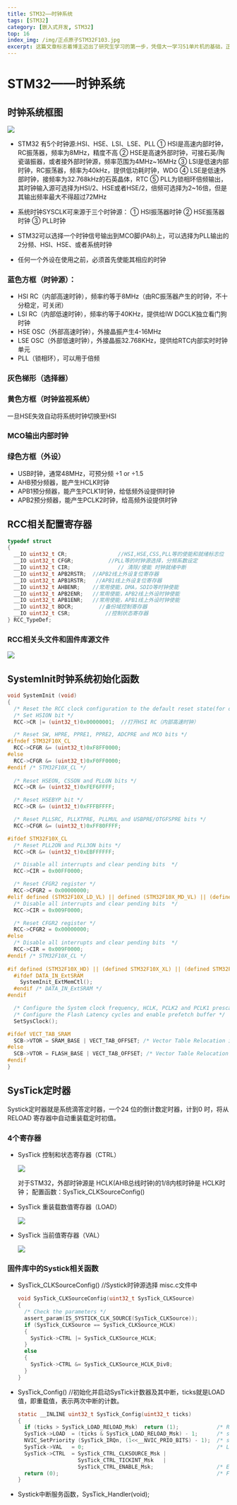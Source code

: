 ```yaml
---
title: STM32——时钟系统
tags: [STM32]
category: [嵌入式开发, STM32]
top: 16
index_img: /img/正点原子STM32F103.jpg
excerpt: 这篇文章标志着博主迈出了研究生学习的第一步，凭借大一学习51单片机的基础，正式开启STM32的学习。
---
```


# STM32——时钟系统

## 时钟系统框图

![](https://s2.loli.net/2022/05/28/Flc5V7svKOeCJMT.png)

* STM32 有5个时钟源:HSI、HSE、LSI、LSE、PLL
  ① HSI是高速内部时钟，RC振荡器，频率为8MHz，精度不高
  ② HSE是高速外部时钟，可接石英/陶瓷谐振器，或者接外部时钟源，频率范围为4MHz~16MHz
  ③ LSI是低速内部时钟，RC振荡器，频率为40kHz，提供低功耗时钟，WDG
  ④ LSE是低速外部时钟，接频率为32.768kHz的石英晶体，RTC
  ⑤ PLL为锁相环倍频输出，其时钟输入源可选择为HSI/2、HSE或者HSE/2，倍频可选择为2~16倍，但是其输出频率最大不得超过72MHz

* 系统时钟SYSCLK可来源于三个时钟源：
  ① HSI振荡器时钟
  ② HSE振荡器时钟
  ③ PLL时钟
* STM32可以选择一个时钟信号输出到MCO脚(PA8)上，可以选择为PLL输出的2分频、HSI、HSE、或者系统时钟
* 任何一个外设在使用之前，必须首先使能其相应的时钟

### 蓝色方框（时钟源）：

* HSI RC（内部高速时钟），频率约等于8MHz（由RC振荡器产生的时钟，不十分稳定，可关闭）
* LSI RC（内部低速时钟），频率约等于40KHz，提供给IW DGCLK独立看门狗时钟
* HSE OSC（外部高速时钟），外接晶振产生4-16MHz
* LSE OSC（外部低速时钟），外接晶振32.768KHz，提供给RTC内部实时时钟单元
* PLL（锁相环），可以用于倍频

### 灰色梯形（选择器）

### 黄色方框（时钟监视系统）
一旦HSE失效自动将系统时钟切换至HSI

### MCO输出内部时钟

### 绿色方框（外设）

* USB时钟，通常48MHz，可预分频 ÷1 or ÷1.5
* AHB预分频器，能产生HCLK时钟
* APB1预分频器，能产生PCLK1时钟，给低频外设提供时钟
* APB2预分频器，能产生PCLK2时钟，给高频外设提供时钟

## RCC相关配置寄存器


```c
typedef struct
{
  __IO uint32_t CR;                //HSI,HSE,CSS,PLL等的使能和就绪标志位 
  __IO uint32_t CFGR;           //PLL等的时钟源选择，分频系数设定
  __IO uint32_t CIR;               // 清除/使能 时钟就绪中断
  __IO uint32_t APB2RSTR;  //APB2线上外设复位寄存器
  __IO uint32_t APB1RSTR;   //APB1线上外设复位寄存器
  __IO uint32_t AHBENR;    //常用使能，DMA，SDIO等时钟使能
  __IO uint32_t APB2ENR;   //常用使能，APB2线上外设时钟使能
  __IO uint32_t APB1ENR;   //常用使能，APB1线上外设时钟使能
  __IO uint32_t BDCR;        //备份域控制寄存器
  __IO uint32_t CSR;           //控制状态寄存器
} RCC_TypeDef;
```

### RCC相关头文件和固件库源文件

![](https://s2.loli.net/2022/05/28/3qkf4WHKbI1ARQX.jpg)

## SystemInit时钟系统初始化函数

```c
void SystemInit (void)
{
  /* Reset the RCC clock configuration to the default reset state(for debug purpose) */
  /* Set HSION bit */
  RCC->CR |= (uint32_t)0x00000001;  //打开HSI RC（内部高速时钟）

  /* Reset SW, HPRE, PPRE1, PPRE2, ADCPRE and MCO bits */
#ifndef STM32F10X_CL     
  RCC->CFGR &= (uint32_t)0xF8FF0000;
#else
  RCC->CFGR &= (uint32_t)0xF0FF0000;
#endif /* STM32F10X_CL */   
  
  /* Reset HSEON, CSSON and PLLON bits */
  RCC->CR &= (uint32_t)0xFEF6FFFF;

  /* Reset HSEBYP bit */
  RCC->CR &= (uint32_t)0xFFFBFFFF;

  /* Reset PLLSRC, PLLXTPRE, PLLMUL and USBPRE/OTGFSPRE bits */
  RCC->CFGR &= (uint32_t)0xFF80FFFF;

#ifdef STM32F10X_CL
  /* Reset PLL2ON and PLL3ON bits */
  RCC->CR &= (uint32_t)0xEBFFFFFF;

  /* Disable all interrupts and clear pending bits  */
  RCC->CIR = 0x00FF0000;

  /* Reset CFGR2 register */
  RCC->CFGR2 = 0x00000000;
#elif defined (STM32F10X_LD_VL) || defined (STM32F10X_MD_VL) || (defined STM32F10X_HD_VL)
  /* Disable all interrupts and clear pending bits  */
  RCC->CIR = 0x009F0000;

  /* Reset CFGR2 register */
  RCC->CFGR2 = 0x00000000;      
#else
  /* Disable all interrupts and clear pending bits  */
  RCC->CIR = 0x009F0000;
#endif /* STM32F10X_CL */
    
#if defined (STM32F10X_HD) || (defined STM32F10X_XL) || (defined STM32F10X_HD_VL)
  #ifdef DATA_IN_ExtSRAM
    SystemInit_ExtMemCtl(); 
  #endif /* DATA_IN_ExtSRAM */
#endif 

  /* Configure the System clock frequency, HCLK, PCLK2 and PCLK1 prescalers */
  /* Configure the Flash Latency cycles and enable prefetch buffer */
  SetSysClock();

#ifdef VECT_TAB_SRAM
  SCB->VTOR = SRAM_BASE | VECT_TAB_OFFSET; /* Vector Table Relocation in Internal SRAM. */
#else
  SCB->VTOR = FLASH_BASE | VECT_TAB_OFFSET; /* Vector Table Relocation in Internal FLASH. */
#endif 
}
```

## SysTick定时器

Systick定时器就是系统滴答定时器，一个24 位的倒计数定时器，计到0 时，将从RELOAD 寄存器中自动重装载定时初值。

### 4个寄存器

* SysTick 控制和状态寄存器（CTRL）

  ![](https://s2.loli.net/2022/05/30/duKBZSHLIqXfCzT.png)

  对于STM32，外部时钟源是 HCLK(AHB总线时钟)的1/8内核时钟是 HCLK时钟；
  配置函数：SysTick_CLKSourceConfig()

* SysTick 重装载数值寄存器（LOAD）

  ![](https://s2.loli.net/2022/05/30/8LFcpaQfeW7dbi9.png)
  
* SysTick 当前值寄存器（VAL）

  ![](https://s2.loli.net/2022/06/01/vaYoqI94LygiJAN.png)

### 固件库中的Systick相关函数
* SysTick_CLKSourceConfig()    //Systick时钟源选择  misc.c文件中

  ```c
  void SysTick_CLKSourceConfig(uint32_t SysTick_CLKSource)
  {
    /* Check the parameters */
    assert_param(IS_SYSTICK_CLK_SOURCE(SysTick_CLKSource));
    if (SysTick_CLKSource == SysTick_CLKSource_HCLK)
    {
      SysTick->CTRL |= SysTick_CLKSource_HCLK;
    }
    else
    {
      SysTick->CTRL &= SysTick_CLKSource_HCLK_Div8;
    }
  }
  ```

* SysTick_Config()    //初始化并启动SysTick计数器及其中断，ticks就是LOAD值，即重载值，表示两次中断的计数。

  ```c
  static __INLINE uint32_t SysTick_Config(uint32_t ticks)
  { 
    if (ticks > SysTick_LOAD_RELOAD_Msk)  return (1);            /* Reload value impossible */                             
    SysTick->LOAD  = (ticks & SysTick_LOAD_RELOAD_Msk) - 1;      /* set reload register */
    NVIC_SetPriority (SysTick_IRQn, (1<<__NVIC_PRIO_BITS) - 1);  /* set Priority for Cortex-M0 System Interrupts */
    SysTick->VAL   = 0;                                          /* Load the SysTick Counter Value */
    SysTick->CTRL  = SysTick_CTRL_CLKSOURCE_Msk | 
                     SysTick_CTRL_TICKINT_Msk   | 
                     SysTick_CTRL_ENABLE_Msk;                    /* Enable SysTick IRQ and SysTick Timer */
    return (0);                                                  /* Function successful */
  }
  ```

* Systick中断服务函数，SysTick_Handler(void);

